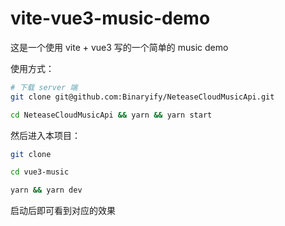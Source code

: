 # vite-vue3-music-demo

这是一个使用 vite + vue3 写的一个简单的 music demo

使用方式：

```bash
# 下载 server 端
git clone git@github.com:Binaryify/NeteaseCloudMusicApi.git 

cd NeteaseCloudMusicApi && yarn && yarn start
```

然后进入本项目：

```bash
git clone 

cd vue3-music

yarn && yarn dev

```


启动后即可看到对应的效果